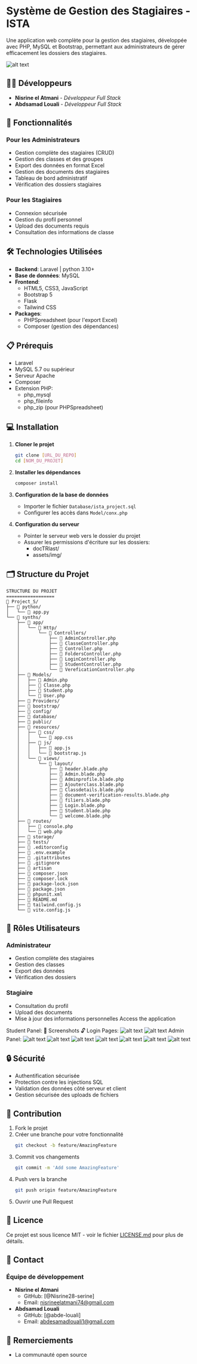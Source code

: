# Système de Gestion des Stagiaires - ISTA

Une application web complète pour la gestion des stagiaires, développée avec PHP, MySQL et Bootstrap, permettant aux administrateurs de gérer efficacement les dossiers des stagiaires.

![alt text](./synths/public/image/ofppt_logo.png)

## 👨‍💻 Développeurs

- **Nisrine el Atmani** - *Développeur Full Stack*
- **Abdsamad Louali** - *Développeur Full Stack*

## 🚀 Fonctionnalités

### Pour les Administrateurs
- Gestion complète des stagiaires (CRUD)
- Gestion des classes et des groupes
- Export des données en format Excel
- Gestion des documents des stagiaires
- Tableau de bord administratif
- Vérification des dossiers stagiaires

### Pour les Stagiaires
- Connexion sécurisée
- Gestion du profil personnel
- Upload des documents requis
- Consultation des informations de classe

## 🛠 Technologies Utilisées

- **Backend**: Laravel | python 3.10+
- **Base de données**: MySQL
- **Frontend**:
  - HTML5, CSS3, JavaScript
  - Bootstrap 5
  - Flask
  - Tailwind CSS
- **Packages**:
  - PHPSpreadsheet (pour l'export Excel)
  - Composer (gestion des dépendances)

## 📋 Prérequis

- Laravel
- MySQL 5.7 ou supérieur
- Serveur Apache
- Composer
- Extension PHP:
  - php_mysql
  - php_fileinfo
  - php_zip (pour PHPSpreadsheet)

## 💻 Installation

1. **Cloner le projet**
   ```bash
   git clone [URL_DU_REPO]
   cd [NOM_DU_PROJET]
   ```

2. **Installer les dépendances**
   ```bash
   composer install
   ```

3. **Configuration de la base de données**
   - Importer le fichier `Database/ista_project.sql`
   - Configurer les accès dans `Model/conx.php`

4. **Configuration du serveur**
   - Pointer le serveur web vers le dossier du projet
   - Assurer les permissions d'écriture sur les dossiers:
     - docTRlast/
     - assets/img/

## 🗂 Structure du Projet

```
STRUCTURE DU PROJET
==================
📁 Project_S/
├── 📁 python/
│   └── 📄 app.py
└── 📁 synths/
    ├── 📁 app/
    │   └── 📁 Http/
    │       └── 📁 Controllers/
    │           ├── 📄 AdminController.php
    │           ├── 📄 ClasseController.php
    │           ├── 📄 Controller.php
    │           ├── 📄 FoldersController.php
    │           ├── 📄 LoginController.php
    │           ├── 📄 StudentController.php
    │           └── 📄 VereficationController.php
    ├── 📁 Models/
    │   ├── 📄 Admin.php
    │   ├── 📄 Classe.php
    │   ├── 📄 Student.php
    │   └── 📄 User.php
    ├── 📁 Providers/
    ├── 📁 bootstrap/
    ├── 📁 config/
    ├── 📁 database/
    ├── 📁 public/
    ├── 📁 resources/
    │   ├── 📁 css/
    │   │   └── 📄 app.css
    │   ├── 📁 js/
    │   │   ├── 📄 app.js
    │   │   └── 📄 bootstrap.js
    │   └── 📁 views/
    │       └── 📁 layout/
    │           ├── 📄 header.blade.php
    │           ├── 📄 Admin.blade.php
    │           ├── 📄 Adminprofile.blade.php
    │           ├── 📄 Ajouterclass.blade.php
    │           ├── 📄 Classdetails.blade.php
    │           ├── 📄 document-verification-results.blade.php
    │           ├── 📄 filiers.blade.php
    │           ├── 📄 Login.blade.php
    │           ├── 📄 Student.blade.php
    │           └── 📄 welcome.blade.php
    ├── 📁 routes/
    │   ├── 📄 console.php
    │   └── 📄 web.php
    ├── 📁 storage/
    ├── 📁 tests/
    ├── 📄 .editorconfig
    ├── 📄 .env.example
    ├── 📄 .gitattributes
    ├── 📄 .gitignore
    ├── 📄 artisan
    ├── 📄 composer.json
    ├── 📄 composer.lock
    ├── 📄 package-lock.json
    ├── 📄 package.json
    ├── 📄 phpunit.xml
    ├── 📄 README.md
    ├── 📄 tailwind.config.js
    └── 📄 vite.config.js
```

## 👥 Rôles Utilisateurs

### Administrateur
- Gestion complète des stagiaires
- Gestion des classes
- Export des données
- Vérification des dossiers

### Stagiaire
- Consultation du profil
- Upload des documents
- Mise à jour des informations personnelles
Access the application

Student Panel:
📱 Screenshots 🔓 Login Pages:
![alt text](./Documents/images/Screenshot%202025-04-23%20104919.png)
![alt text](./Documents/images/Screenshot%202025-04-23%20123154.png)
Admin Panel:
![alt text](./Documents/images/Screenshot%202025-04-23%20122708.png)
![alt text](./Documents/images/Screenshot%202025-04-23%20122726.png)
![alt text](./Documents/images/Screenshot%202025-04-23%20122747.png)
![alt text](./Documents/images/Screenshot%202025-04-23%20122811.png)
![alt text](./Documents/images/Screenshot%202025-04-23%20123056.png)
![alt text](./Documents/images/Screenshot%202025-04-23%20123110.png)
![alt text](./Documents/images/Screenshot%202025-04-23%20123125.png)
## 🔒 Sécurité

- Authentification sécurisée
- Protection contre les injections SQL
- Validation des données côté serveur et client
- Gestion sécurisée des uploads de fichiers

## 📝 Contribution

1. Fork le projet
2. Créer une branche pour votre fonctionnalité
   ```bash
   git checkout -b feature/AmazingFeature
   ```
3. Commit vos changements
   ```bash
   git commit -m 'Add some AmazingFeature'
   ```
4. Push vers la branche
   ```bash
   git push origin feature/AmazingFeature
   ```
5. Ouvrir une Pull Request

## 📄 Licence

Ce projet est sous licence MIT - voir le fichier [LICENSE.md](LICENSE.md) pour plus de détails.

## 📧 Contact

### Équipe de développement
- **Nisrine el Atmani**
  - GitHub: [@Nisrine28-serine]
  - Email: nisrineelatmani74@gmail.com
- **Abdsamad Louali**
  - GitHub: [@abde-louali]
  - Email: abdesamadlouali1@gmail.com

## 🙏 Remerciements

- La communauté open source
